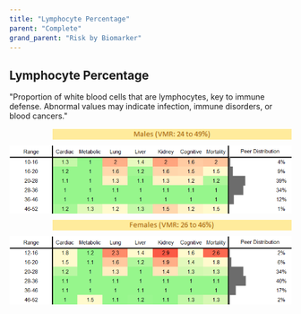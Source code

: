 ```yaml
---
title: "Lymphocyte Percentage"
parent: "Complete"
grand_parent: "Risk by Biomarker"
---
```



## Lymphocyte Percentage


"Proportion of white blood cells that are lymphocytes, key to immune defense. Abnormal values may indicate infection, immune disorders, or blood cancers."

<div style="display: flex; flex-direction: column; gap: 10px;">

  <img src="/assets/images/vmrbiomarker_lymphocyte_percentage__male.png" alt="Lymphocyte Percentage VMR Male" style="margin-left: 15%">
  <img src="/assets/images/rr_lymphocyte_percentage__male.png" alt="Lymphocyte Percentage RR Male">

  <img src="/assets/images/vmrbiomarker_lymphocyte_percentage__female.png" alt="Lymphocyte Percentage VMR Female" style="margin-left: 15%; ">
  <img src="/assets/images/rr_lymphocyte_percentage__female.png" alt="Lymphocyte Percentage RR Female">

</div>



